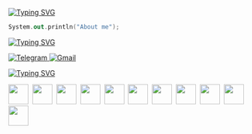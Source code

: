 [![Typing SVG](https://readme-typing-svg.herokuapp.com?color=%2336BCF7&lines=Hi,+I’m+backend+developer)](https://git.io/typing-svg) 
```kotlin
System.out.println("About me");
```
[![Typing SVG](https://readme-typing-svg.herokuapp.com?color=%2336BCF7&lines=Contacts)](https://git.io/typing-svg)

<a href="https://t.me/adevel" rel="nofollow">
  <img src="https://img.shields.io/badge/Telegram-2CA5E0?style=for-the-badge&logo=telegram&logoColor=white" alt="Telegram" style="max-width: 100%; display: inline;">
</a>
<a href="mailto:adevvv@bk.ru">
  <img src="https://img.shields.io/badge/email-D14836?style=for-the-badge&logo=gmail&logoColor=white" alt="Gmail" style="max-width: 100%; display: inline;">
</a>

[![Typing SVG](https://readme-typing-svg.herokuapp.com?color=%2336BCF7&lines=My+tech+stack)](https://git.io/typing-svg)


<img src="https://cdn.jsdelivr.net/gh/devicons/devicon@latest/icons/java/java-original.svg" width="40" height="40"/>&nbsp;
<img src="https://cdn.jsdelivr.net/gh/devicons/devicon@latest/icons/go/go-original.svg" width="40" height="40"/>&nbsp;
<img src="https://cdn.jsdelivr.net/gh/devicons/devicon@latest/icons/intellij/intellij-original.svg" width="40" height="40"/>&nbsp;
<img src="https://cdn.jsdelivr.net/gh/devicons/devicon@latest/icons/spring/spring-original.svg" width="40" height="40"/>&nbsp;
<img src="https://cdn.jsdelivr.net/gh/devicons/devicon@latest/icons/postgresql/postgresql-original.svg" width="40" height="40"/>&nbsp;
<img src="https://cdn.jsdelivr.net/gh/devicons/devicon@latest/icons/redis/redis-original.svg" width="40" height="40"/>&nbsp;
<img src="https://cdn.jsdelivr.net/gh/devicons/devicon@latest/icons/docker/docker-original.svg" width="40" height="40"/>&nbsp;
<img src="https://cdn.jsdelivr.net/gh/devicons/devicon@latest/icons/kubernetes/kubernetes-original.svg" width="40" height="40"/>&nbsp;
<img src="https://cdn.jsdelivr.net/gh/devicons/devicon@latest/icons/apachekafka/apachekafka-original.svg" width="40" height="40"/>&nbsp;
<img src="https://cdn.jsdelivr.net/gh/devicons/devicon@latest/icons/git/git-original.svg" width="40" height="40"/>&nbsp;
<img src="https://cdn.jsdelivr.net/gh/devicons/devicon@latest/icons/linux/linux-original.svg" width="40" height="40"/>&nbsp;
